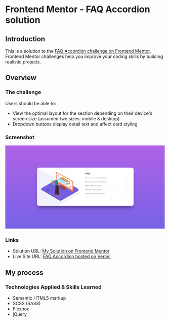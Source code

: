 # Frontend Mentor - FAQ Accordion solution

## Introduction

This is a solution to the [FAQ Accordion challenge on Frontend Mentor](https://www.frontendmentor.io/challenges/faq-accordion-card-XlyjD0Oam). Frontend Mentor challenges help you improve your coding skills by building realistic projects.

## Overview

### The challenge

Users should be able to:

- View the optimal layout for the section depending on their device's screen size (assumed two sizes: mobile & desktop)
- Dropdown buttons display detail text and affect card styling

### Screenshot

![Screenshot for Desktop](./screenshots/desktop_screenshot.JPG)

### Links

- Solution URL: [My Solution on Frontend Mentor](https://www.frontendmentor.io/solutions/faq-accordion-using-scss-and-jquery-Ewe3R9fFt)
- Live Site URL: [FAQ Accordion hosted on Vercel](https://fem-faq-accordion-theta.vercel.app/)

## My process

### Technologies Applied & Skills Learned

- Semantic HTML5 markup
- SCSS (SASS)
- Flexbox
- jQuery
